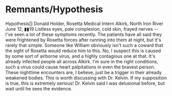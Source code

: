 # Remnants/Hypothesis

Hypothesis[]
Donald Holder, Rosetta Medical Intern
Alkirk, North Iron River
June 12, ▮▮19
Listless eyes, pale complexion, cold skin, frayed nerves -- I've seen a lot of these symptoms recently.
The patients have all said they were frightened by Rosetta forces after running into them at night, but it's rarely that simple. Someone like William obviously isn't such a coward that the sight of Rosetta would reduce him to this. No, I suspect this is caused by some sort of airborne virus, and a highly contagious one at that. It's already infected people all across Alkirk. I'm sure in the right conditions, such a virus could cause heart palpitations in even the bravest person. These nighttime encounters are, I believe, just be a trigger in their already weakened bodies.
This is worth discussing with Dr. Kelvin. If my supposition is true, this is extremely serious! Dr. Kelvin said I was delusional before, but wait until he sees the evidence.
